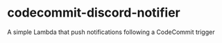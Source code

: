 # codecommit-discord-notifier
A simple Lambda that push notifications following a CodeCommit trigger
